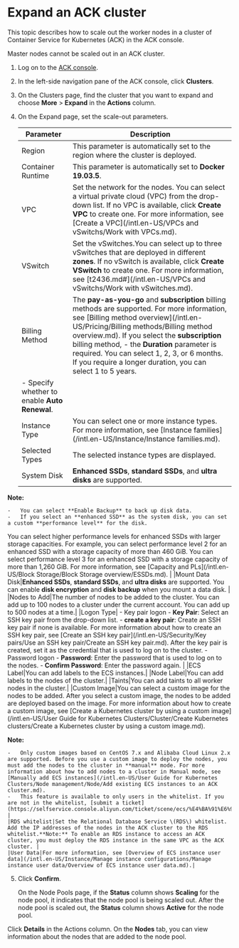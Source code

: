 # Expand an ACK cluster

This topic describes how to scale out the worker nodes in a cluster of Container Service for Kubernetes \(ACK\) in the ACK console.

Master nodes cannot be scaled out in an ACK cluster.

1.  Log on to the [ACK console](https://cs.console.aliyun.com).

2.  In the left-side navigation pane of the ACK console, click **Clusters**.

3.  On the Clusters page, find the cluster that you want to expand and choose **More** \> **Expand** in the **Actions** column.

4.  On the Expand page, set the scale-out parameters.

    |Parameter|Description|
    |---------|-----------|
    |Region|This parameter is automatically set to the region where the cluster is deployed.|
    |Container Runtime|This parameter is automatically set to **Docker 19.03.5**.|
    |VPC|Set the network for the nodes. You can select a virtual private cloud \(VPC\) from the drop-down list. If no VPC is available, click **Create VPC** to create one. For more information, see [Create a VPC](/intl.en-US/VPCs and vSwitchs/Work with VPCs.md).|
    |VSwitch|Set the vSwitches.You can select up to three vSwitches that are deployed in different **zones**. If no vSwitch is available, click **Create VSwitch** to create one. For more information, see [t2436.md\#](/intl.en-US/VPCs and vSwitchs/Work with vSwitches.md). |
    |Billing Method|The **pay-as-you-go** and **subscription** billing methods are supported. For more information, see [Billing method overview](/intl.en-US/Pricing/Billing methods/Billing method overview.md). If you select the **subscription** billing method,    -   the **Duration** parameter is required. You can select 1, 2, 3, or 6 months. If you require a longer duration, you can select 1 to 5 years.
    -   Specify whether to enable **Auto Renewal**. |
    |Instance Type|You can select one or more instance types. For more information, see [Instance families](/intl.en-US/Instance/Instance families.md).|
    |Selected Types|The selected instance types are displayed.|
    |System Disk|**Enhanced SSDs**, **standard SSDs**, and **ultra disks** are supported.

**Note:**

    -   You can select **Enable Backup** to back up disk data.
    -   If you select an **enhanced SSD** as the system disk, you can set a custom **performance level** for the disk.

You can select higher performance levels for enhanced SSDs with larger storage capacities. For example, you can select performance level 2 for an enhanced SSD with a storage capacity of more than 460 GiB. You can select performance level 3 for an enhanced SSD with a storage capacity of more than 1,260 GiB. For more information, see [Capacity and PLs](/intl.en-US/Block Storage/Block Storage overview/ESSDs.md). |
    |Mount Data Disk|**Enhanced SSDs**, **standard SSDs**, and **ultra disks** are supported. You can enable **disk encryption** and **disk backup** when you mount a data disk. |
    |Nodes to Add|The number of nodes to be added to the cluster. You can add up to 100 nodes to a cluster under the current account. You can add up to 500 nodes at a time.|
    |Logon Type|    -   Key pair logon
        -   **Key Pair**: Select an SSH key pair from the drop-down list.
        -   **create a key pair**: Create an SSH key pair if none is available. For more information about how to create an SSH key pair, see [Create an SSH key pair](/intl.en-US/Security/Key pairs/Use an SSH key pair/Create an SSH key pair.md). After the key pair is created, set it as the credential that is used to log on to the cluster.
    -   Password logon
        -   **Password**: Enter the password that is used to log on to the nodes.
        -   **Confirm Password**: Enter the password again. |
    |ECS Label|You can add labels to the ECS instances.|
    |Node Label|You can add labels to the nodes of the cluster.|
    |Taints|You can add taints to all worker nodes in the cluster.|
    |Custom Image|You can select a custom image for the nodes to be added. After you select a custom image, the nodes to be added are deployed based on the image. For more information about how to create a custom image, see [Create a Kubernetes cluster by using a custom image](/intl.en-US/User Guide for Kubernetes Clusters/Cluster/Create Kubernetes clusters/Create a Kubernetes cluster by using a custom image.md).

**Note:**

    -   Only custom images based on CentOS 7.x and Alibaba Cloud Linux 2.x are supported. Before you use a custom image to deploy the nodes, you must add the nodes to the cluster in **manual** mode. For more information about how to add nodes to a cluster in Manual mode, see [Manually add ECS instances](/intl.en-US/User Guide for Kubernetes Clusters/Node management/Node/Add existing ECS instances to an ACK cluster.md).
    -   This feature is available to only users in the whitelist. If you are not in the whitelist, [submit a ticket](https://selfservice.console.aliyun.com/ticket/scene/ecs/%E4%BA%91%E6%9C%8D%E5%8A%A1%E5%99%A8%20ECS/detail). |
    |RDS whitelist|Set the Relational Database Service \(RDS\) whitelist. Add the IP addresses of the nodes in the ACK cluster to the RDS whitelist.**Note:** To enable an RDS instance to access an ACK cluster, you must deploy the RDS instance in the same VPC as the ACK cluster. |
    |User Data|For more information, see [Overview of ECS instance user data](/intl.en-US/Instance/Manage instance configurations/Manage instance user data/Overview of ECS instance user data.md).|

5.  Click **Confirm**.

    On the Node Pools page, if the **Status** column shows **Scaling** for the node pool, it indicates that the node pool is being scaled out. After the node pool is scaled out, the **Status** column shows **Active** for the node pool.


Click **Details** in the Actions column. On the **Nodes** tab, you can view information about the nodes that are added to the node pool.

